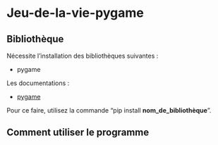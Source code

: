 # Jeu-de-la-vie-pygame
## Bibliothèque
Nécessite l’installation des bibliothèques suivantes : 
- pygame

Les documentations :
- [pygame](https://pypi.org/project/pygame/)

Pour ce faire, utilisez la commande “pip install __nom_de_bibliothèque__”.

## Comment utiliser le programme
